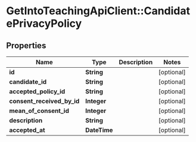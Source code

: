 # GetIntoTeachingApiClient::CandidatePrivacyPolicy

## Properties
Name | Type | Description | Notes
------------ | ------------- | ------------- | -------------
**id** | **String** |  | [optional] 
**candidate_id** | **String** |  | [optional] 
**accepted_policy_id** | **String** |  | [optional] 
**consent_received_by_id** | **Integer** |  | [optional] 
**mean_of_consent_id** | **Integer** |  | [optional] 
**description** | **String** |  | [optional] 
**accepted_at** | **DateTime** |  | [optional] 


